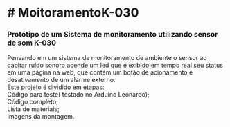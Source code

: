 <h1># MoitoramentoK-030</h1>
<h3>Protótipo de um Sistema de monitoramento utilizando sensor de som K-030<br></h3>
<p1>Pensando em um sistema de monitoramento de ambiente o sensor ao capitar ruído sonoro acende um led que é exibido em tempo real seu status em uma página na web, que contém um botão de acionamento e desativamento de um alarme externo.<br>
Este projeto é dividido em etapas:<br>
Código para teste( testado no Arduino Leonardo);<br>
Código completo;<br>
Lista de materiais;<br>
Imagens da montagem.</p1>
